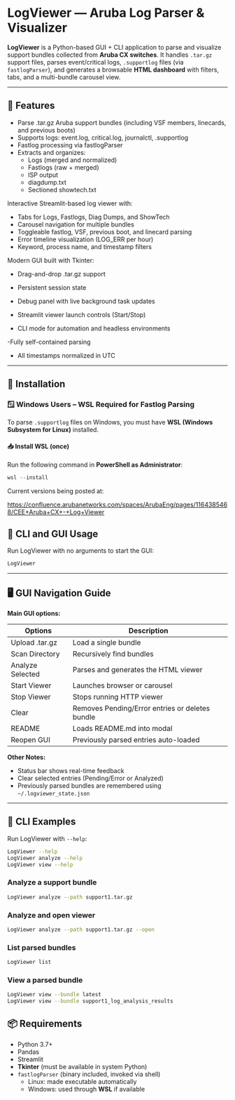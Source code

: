 # LogViewer — Aruba Log Parser & Visualizer

**LogViewer** is a Python-based GUI + CLI application to parse and visualize support bundles collected from **Aruba CX switches**. It handles `.tar.gz` support files, parses event/critical logs, `.supportlog` files (via `fastlogParser`), and generates a browsable **HTML dashboard** with filters, tabs, and a multi-bundle carousel view.

---

## 🚀 Features

- Parse .tar.gz Aruba support bundles (including VSF members, linecards, and previous boots)
- Supports logs: event.log, critical.log, journalctl, .supportlog
- Fastlog processing via fastlogParser
- Extracts and organizes:
  - Logs (merged and normalized)
  - Fastlogs (raw + merged)
  - ISP output
  - diagdump.txt
  - Sectioned showtech.txt

Interactive Streamlit-based log viewer with:
 - Tabs for Logs, Fastlogs, Diag Dumps, and ShowTech
 - Carousel navigation for multiple bundles
 - Toggleable fastlog, VSF, previous boot, and linecard parsing
 - Error timeline visualization (LOG_ERR per hour)
 - Keyword, process name, and timestamp filters
 
 Modern GUI built with Tkinter:
 - Drag-and-drop .tar.gz support
 - Persistent session state
 - Debug panel with live background task updates
 - Streamlit viewer launch controls (Start/Stop)

- CLI mode for automation and headless environments

-Fully self-contained parsing 

- All timestamps normalized in UTC

---

## 🔧 Installation

### 🪟 Windows Users – WSL Required for Fastlog Parsing
To parse `.supportlog` files on Windows, you must have **WSL (Windows Subsystem for Linux)** installed.

#### 📥 Install WSL (once)
Run the following command in **PowerShell as Administrator**:
```powershell
wsl --install
```

Current versions being posted at:

https://confluence.arubanetworks.com/spaces/ArubaEng/pages/1164385468/CEE+Aruba+CX+-+Log+Viewer

## 🚀 CLI and GUI Usage
Run LogViewer with no arguments to start the GUI:
```bash
LogViewer
```
---

## 🖥 GUI Navigation Guide

**Main GUI options:**

| Options          |              Description                       |
|------------------|------------------------------------------------|
| Upload .tar.gz   | Load a single bundle                           |
| Scan Directory   | Recursively find bundles                       |
| Analyze Selected | Parses and generates the HTML viewer           |
| Start Viewer     | Launches browser or carousel                   |
| Stop Viewer      | Stops running HTTP viewer                      |
| Clear            | Removes Pending/Error entries or deletes bundle|
| README           | Loads README.md into modal                     |
| Reopen GUI       | Previously parsed entries auto-loaded          |


**Other Notes:**
- Status bar shows real-time feedback
- Clear selected entries (Pending/Error or Analyzed)
- Previously parsed bundles are remembered using `~/.logviewer_state.json`

---

## 🔧 CLI Examples

Run LogViewer with `--help`:
```bash
LogViewer --help
LogViewer analyze --help
LogViewer view --help
```

### Analyze a support bundle
```bash
LogViewer analyze --path support1.tar.gz
```

### Analyze and open viewer
```bash
LogViewer analyze --path support1.tar.gz --open
```

### List parsed bundles
```bash
LogViewer list
```

### View a parsed bundle
```bash
LogViewer view --bundle latest
LogViewer view --bundle support1_log_analysis_results
```

## 📦 Requirements

- Python 3.7+
- Pandas
- Streamlit
- **Tkinter** (must be available in system Python)
- `fastlogParser` (binary included, invoked via shell)
  - Linux: made executable automatically
  - Windows: used through **WSL** if available

